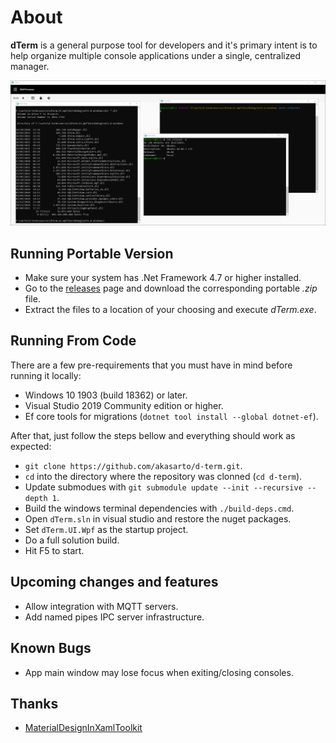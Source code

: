 # About
**dTerm** is a general purpose tool for developers and it's primary intent is to help organize multiple console applications under a single, centralized manager.

![Overview](/media/dTerm.png?raw=true "Overview")

## Running Portable Version

- Make sure your system has .Net Framework 4.7 or higher installed.
- Go to the [releases](https://github.com/akasarto/d-term/releases/latest) page and download the corresponding portable _.zip_ file.
- Extract the files to a location of your choosing and execute _dTerm.exe_.

## Running From Code

There are a few pre-requirements that you must have in mind before running it locally:

- Windows 10 1903 (build 18362) or later.
- Visual Studio 2019 Community edition or higher.
- Ef core tools for migrations (`dotnet tool install --global dotnet-ef`).

After that, just follow the steps bellow and everything should work as expected:

- `git clone https://github.com/akasarto/d-term.git`.
- `cd` into the directory where the repository was clonned (`cd d-term`).
- Update submodues with `git submodule update --init --recursive --depth 1`.
- Build the windows terminal dependencies with `./build-deps.cmd`.
- Open `dTerm.sln` in visual studio and restore the nuget packages.
- Set `dTerm.UI.Wpf` as the startup project.
- Do a full solution build.
- Hit F5 to start.

## Upcoming changes and features

- Allow integration with MQTT servers.
- Add named pipes IPC server infrastructure.

## Known Bugs

- App main window may lose focus when exiting/closing consoles.

## Thanks

- [MaterialDesignInXamlToolkit](https://github.com/MaterialDesignInXAML/MaterialDesignInXamlToolkit)


